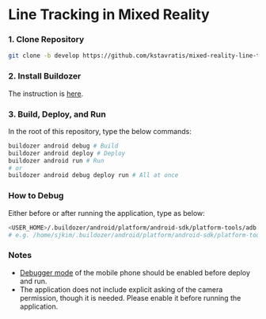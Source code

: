 # Line Tracking in Mixed Reality
### 1. Clone Repository
```bash
git clone -b develop https://github.com/kstavratis/mixed-reality-line-tracking.git
```
### 2. Install Buildozer
The instruction is [here](https://buildozer.readthedocs.io/en/latest/installation.html).
### 3. Build, Deploy, and Run
In the root of this repository, type the below commands:
```bash
buildozer android debug # Build
buildozer android deploy # Deploy
buildozer android run # Run
# or
buildozer android debug deploy run # All at once
```
### How to Debug
Either before or after running the application, type as below:
```bash
<USER_HOME>/.buildozer/android/platform/android-sdk/platform-tools/adb logcat -s "python"
# e.g. /home/sjkim/.buildozer/android/platform/android-sdk/platform-tools/adb logcat -s "python"
```
### Notes
* [Debugger mode](https://developer.android.com/studio/debug/dev-options) of the mobile phone should be enabled before deploy and run.
* The application does not include explicit asking of the camera permission, though it is needed. Please enable it before running the application.